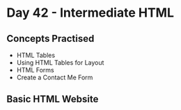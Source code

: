 # Day 42 - Intermediate HTML

## Concepts Practised

- HTML Tables
- Using HTML Tables for Layout
- HTML Forms
- Create a Contact Me Form

## Basic HTML Website
